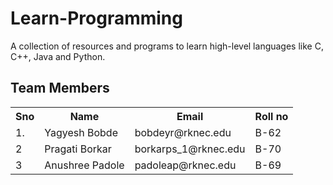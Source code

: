 # Learn-Programming
A collection of resources and programs to learn high-level languages like C, C++, Java and Python. 

## Team Members
<table>
  <tr>
    <th>Sno</th>
    <th>Name</th>
    <th>Email</th>
    <th>Roll no</th>
  </tr>
  <tr>
    <td>1.</td>
    <td>Yagyesh Bobde</td>
    <td>bobdeyr@rknec.edu</td>
    <td>B-62</td>
  </tr>
  <tr>
    <td>2</td>
    <td>Pragati Borkar</td>
    <td>borkarps_1@rknec.edu</td>
    <td>B-70</td>
  </tr>
    <tr>
    <td>3</td>
    <td>Anushree Padole</td>
    <td>padoleap@rknec.edu</td>
    <td>B-69</td>
  </tr>
  <!--   <tr>
    <td></td>
    <td></td>
    <td></td>
    <td></td>
  </tr> -->
</table>
